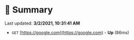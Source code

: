 # 📖 Summary
Last updated: **3/2/2021, 10:31:41 AM**

- `GET` [https://google.com](https://google.com) - **Up** (86ms)

